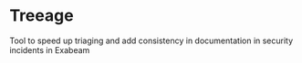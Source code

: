 # Treeage
Tool to speed up triaging and add consistency in documentation in security incidents in Exabeam
